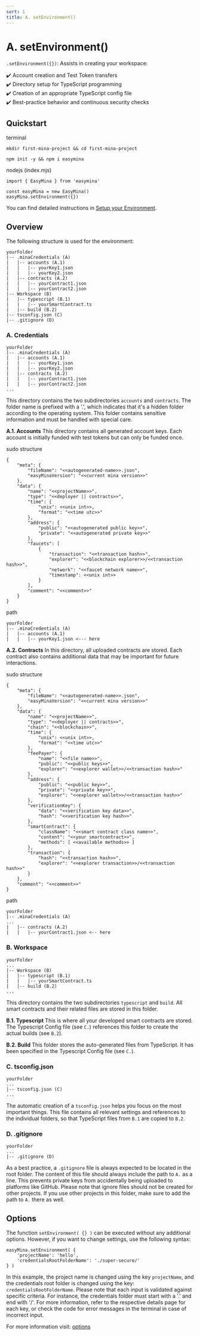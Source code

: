 ```yaml
---
sort: 1
title: A. setEnvironment()
---
```


# A. setEnvironment()

`.setEnvironment({})`: Assists in creating your workspace:

:heavy_check_mark: Account creation and Test Token transfers  
:heavy_check_mark: Directory setup for TypeScript programming  
:heavy_check_mark: Creation of an appropriate TypeScript config file  
:heavy_check_mark: Best-practice behavior and continuous security checks  


## Quickstart

terminal
```
mkdir first-mina-project && cd first-mina-project
```
```
npm init -y && npm i easymina
```

nodejs (index.mjs)
```
import { EasyMina } from 'easymina'

const easyMina = new EasyMina()
easyMina.setEnvironment({})
```

You can find detailed instructions in [Setup your Environment](../tutorials/setup_environment.html).


## Overview

The following structure is used for the environment:

```
yourFolder
|-- .minaCredentials (A)
|   |-- accounts (A.1)
|   |   |-- yourKey1.json
|   |   |-- yourKey2.json
|   |-- contracts (A.2)
|   |   |-- yourContract1.json
|   |   |-- yourContract2.json
|-- Workspace (B)
|   |-- typescript (B.1)
|   |   |-- yourSmartContract.ts
|   |-- build (B.2)
|-- tsconfig.json (C)
|-- .gitignore (D)
```

### A. Credentials  

```
yourFolder
|-- .minaCredentials (A)
|   |-- accounts (A.1)
|   |   |-- yourKey1.json
|   |   |-- yourKey2.json
|   |-- contracts (A.2)
|   |   |-- yourContract1.json
|   |   |-- yourContract2.json
...
```

This directory contains the two subdirectories `accounts` and `contracts`. The folder name is prefixed with a '.', which indicates that it's a hidden folder according to the operating system. This folder contains sensitive information and must be handled with special care.

**A.1. Accounts**
This directory contains all generated account keys. Each account is initially funded with test tokens but can only be funded once.

sudo structure
```
{
    "meta": {
        "fileName": "<<autogenerated-name>>.json",
        "easyMinaVersion": "<<current mina version>>"
    },
    "data": {
        "name": "<<projectName>>",
        "type": "<<deployer || contracts>>",
        "time": {
            "unix": <<unix int>>,
            "format": "<<time utc>>"
        },
        "address": {
            "public": "<<autogenerated public key>>",
            "private": "<<autogenerated private key>>"
        },
        "faucets": [
            {
                "transaction": "<<transaction hash>>",
                "explorer": "<<blockchain explorer>>/<<transaction hash>>",
                "network": "<<faucet network name>>",
                "timestamp": <<unix int>>
            }
        ],
        "comment": "<<comment>>"
    }
}
```

path
```
yourFolder
|-- .minaCredentials (A)
|   |-- accounts (A.1)
|   |   |-- yourKey1.json <--- here
```


**A.2. Contracts**
In this directory, all uploaded contracts are stored. Each contract also contains additional data that may be important for future interactions.

sudo structure
```
{
    "meta": {
        "fileName": "<<autogenerated-name>>.json",
        "easyMinaVersion": "<<current mina version>>"
    },
    "data": {
        "name": "<<projectName>>",
        "type": "<<deployer || contracts>>",
        "chain": "<<blockchain>>",
        "time": {
            "unix": <<unix int>>,
            "format": "<<time utc>>"
        },
        "feePayer": {
            "name": "<<file name>>",
            "public": "<<public keys>>",
            "explorer": "<<explorer wallet>>/<<transaction hash>>"
        },
        "address": {
            "public": "<<public key>>",
            "private": "<<private key>>",
            "explorer": "<<explorer wallet>>/<<transaction hash>>"
        },
        "verificationKey": {
            "data": "<<verification key data>>",
            "hash": "<<verification key hash>>"
        },
        "smartContract": {
            "className": "<<smart contract class name>>",
            "content": "<<your smartcontract>>",
            "methods": [ <<available methods>> ]
        },
        "transaction": {
            "hash": "<<transaction hash>>",
            "explorer": "<<explorer transaction>>/<<transaction hash>>"
        }
    },
    "comment": "<<comment>>"
}
```

path
```
yourFolder
|-- .minaCredentials (A)
...
|   |-- contracts (A.2)
|   |   |-- yourContract1.json <-- here

```


### B. Workspace  

```
yourFolder
...
|-- Workspace (B)
|   |-- typescript (B.1)
|   |   |-- yourSmartContract.ts
|   |-- build (B.2)
...
```

This directory contains the two subdirectories `typescript` and `build`. All smart contracts and their related files are stored in this folder.

**B.1. Typescript**
This is where all your developed smart contracts are stored. The Typescript Config file (see `C.`) references this folder to create the actual builds (see `B.2`).

**B.2. Build**
This folder stores the auto-generated files from TypeScript. It has been specified in the Typescript Config file (see `C.`).

### C. tsconfig.json

```
yourFolder
...
|-- tsconfig.json (C)
...
```

The automatic creation of a `tsconfig.json` helps you focus on the most important things. This file contains all relevant settings and references to the individual folders, so that TypeScript files from `B.1` are copied to `B.2`.

### D. .gitignore

```
yourFolder
...
|-- .gitignore (D)
```

As a best practice, a `.gitignore` file is always expected to be located in the root folder. The content of this file should always include the path to `A.` as a line. This prevents private keys from accidentally being uploaded to platforms like GitHub. Please note that ignore files should not be created for other projects. If you use other projects in this folder, make sure to add the path to `A.` there as well.


## Options

The function `setEnvironment( {} )` can be executed without any additional options. However, if you want to change settings, use the following syntax:

```
easyMina.setEnvironment( {
    'projectName': 'hello',
    'credentialsRootFolderName': './super-secure/'
} )
```

In this example, the project name is changed using the key `projectName`, and the credentials root folder is changed using the key: `credentialsRootFolderName`. Please note that each input is validated against specific criteria. For instance, the credentials folder must start with a '.' and end with '/'. For more information, refer to the respective details page for each key, or check the code for error messages in the terminal in case of incorrect input.

For more information visit: [options](../options)
